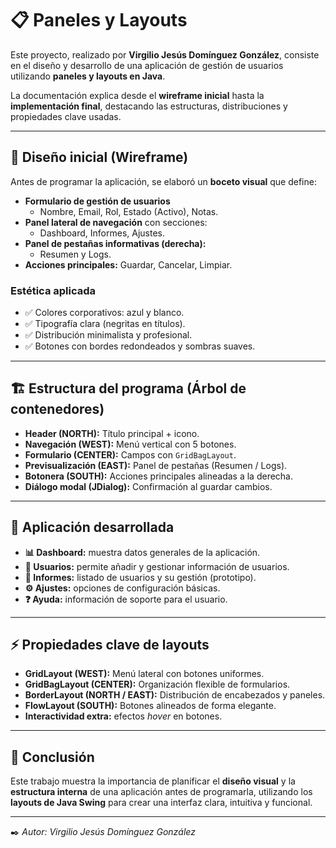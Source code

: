 # 📋 Paneles y Layouts

Este proyecto, realizado por **Virgilio Jesús Domínguez González**, consiste en el diseño y desarrollo de una aplicación de gestión de usuarios utilizando **paneles y layouts en Java**.  

La documentación explica desde el **wireframe inicial** hasta la **implementación final**, destacando las estructuras, distribuciones y propiedades clave usadas.

---

## 🎨 Diseño inicial (Wireframe)

Antes de programar la aplicación, se elaboró un **boceto visual** que define:

- **Formulario de gestión de usuarios**  
  - Nombre, Email, Rol, Estado (Activo), Notas.  
- **Panel lateral de navegación** con secciones:  
  - Dashboard, Informes, Ajustes.  
- **Panel de pestañas informativas (derecha):**  
  - Resumen y Logs.  
- **Acciones principales:** Guardar, Cancelar, Limpiar.

### Estética aplicada
- ✅ Colores corporativos: azul y blanco.  
- ✅ Tipografía clara (negritas en títulos).  
- ✅ Distribución minimalista y profesional.  
- ✅ Botones con bordes redondeados y sombras suaves.  

---

## 🏗️ Estructura del programa (Árbol de contenedores)

- **Header (NORTH):** Título principal + icono.  
- **Navegación (WEST):** Menú vertical con 5 botones.  
- **Formulario (CENTER):** Campos con `GridBagLayout`.  
- **Previsualización (EAST):** Panel de pestañas (Resumen / Logs).  
- **Botonera (SOUTH):** Acciones principales alineadas a la derecha.  
- **Diálogo modal (JDialog):** Confirmación al guardar cambios.  

---

## 🚀 Aplicación desarrollada

- **📊 Dashboard:** muestra datos generales de la aplicación.  
- **👤 Usuarios:** permite añadir y gestionar información de usuarios.  
- **📑 Informes:** listado de usuarios y su gestión (prototipo).  
- **⚙️ Ajustes:** opciones de configuración básicas.  
- **❓ Ayuda:** información de soporte para el usuario.  

---

## ⚡ Propiedades clave de layouts

- **GridLayout (WEST):** Menú lateral con botones uniformes.  
- **GridBagLayout (CENTER):** Organización flexible de formularios.  
- **BorderLayout (NORTH / EAST):** Distribución de encabezados y paneles.  
- **FlowLayout (SOUTH):** Botones alineados de forma elegante.  
- **Interactividad extra:** efectos *hover* en botones.  

---

## 📌 Conclusión

Este trabajo muestra la importancia de planificar el **diseño visual** y la **estructura interna** de una aplicación antes de programarla, utilizando los **layouts de Java Swing** para crear una interfaz clara, intuitiva y funcional.  

---
✒️ *Autor: Virgilio Jesús Domínguez González*
